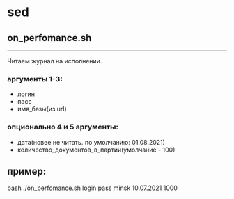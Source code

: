 # sed
## on_perfomance.sh
***
Читаем журнал на исполнении.
### аргументы 1-3:
 - логин 
 - пасс 
 - имя_базы(из url)
### опционально 4 и 5 аргументы:
 - дата(новее не читать. по умолчанию: 01.08.2021)
 - количество_документов_в_партии(умолчание - 100)
## пример:
   bash ./on_perfomance.sh login pass minsk 10.07.2021 1000

